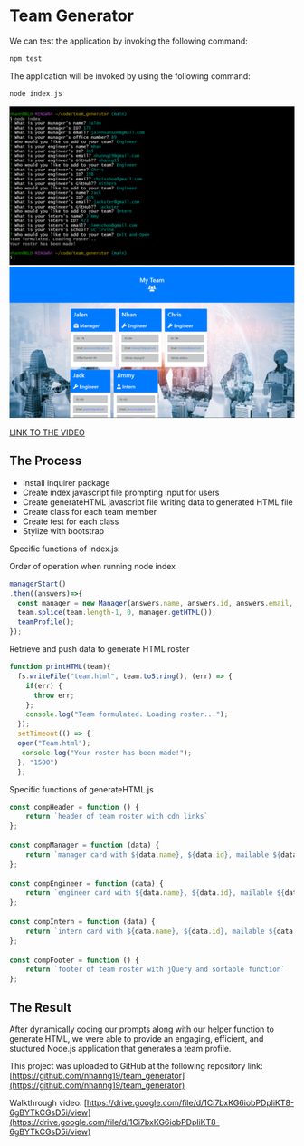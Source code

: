 # Team Generator

We can test the application by invoking the following command: 
```bash
npm test
```

The application will be invoked by using the following command:

```bash
node index.js
```

![](./assets/img/front.png)
![](./assets/img/front2.png)

[LINK TO THE VIDEO](https://drive.google.com/file/d/1Ci7bxKG6iobPDpliKT8-6gBYTkCGsD5i/view)

## The Process
- Install inquirer package
- Create index javascript file prompting input for users
- Create generateHTML javascript file writing data to generated HTML file
- Create class for each team member
- Create test for each class
- Stylize with bootstrap

Specific functions of index.js:

Order of operation when running node index
```javascript
managerStart()
.then((answers)=>{
  const manager = new Manager(answers.name, answers.id, answers.email, answers.officeNumber);
  team.splice(team.length-1, 0, manager.getHTML());
  teamProfile();
});
```

Retrieve and push data to generate HTML roster
```javascript
function printHTML(team){
  fs.writeFile("team.html", team.toString(), (err) => {
    if(err) {
      throw err;
    };
    console.log("Team formulated. Loading roster...");
  });
  setTimeout(() => {
  open("Team.html");
   console.log("Your roster has been made!");
  }, "1500")
  };
```

Specific functions of generateHTML.js

```javascript
const compHeader = function () {
    return `header of team roster with cdn links`
};

const compManager = function (data) {
    return `manager card with ${data.name}, ${data.id}, mailable ${data.email}, and ${data.officeNumber}`
};

const compEngineer = function (data) {
    return `engineer card with ${data.name}, ${data.id}, mailable ${data.email}, and openable ${data.github}`
};

const compIntern = function (data) {
    return `intern card with ${data.name}, ${data.id}, mailable ${data.email}, and ${data.school}`
};

const compFooter = function () {
    return `footer of team roster with jQuery and sortable function`
};
```

## The Result
After dynamically coding our prompts along with our helper function to generate HTML, we were able to provide an engaging, efficient, and stuctured Node.js application that generates a team profile.

This project was uploaded to GitHub at the following repository link:
[https://github.com/nhanng19/team_generator](https://github.com/nhanng19/team_generator)

Walkthrough video: [https://drive.google.com/file/d/1Ci7bxKG6iobPDpliKT8-6gBYTkCGsD5i/view](https://drive.google.com/file/d/1Ci7bxKG6iobPDpliKT8-6gBYTkCGsD5i/view)
